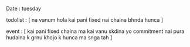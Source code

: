 Date : tuesday 

todolist : [
    na vanum hola kai pani fixed nai chaina bhnda hunca 
]

event : [
    kai pani fixed chaina ma kai vanu skdina yo commitment nai pura hudaina k grnu khojo k hunca  ma snga tah 
]